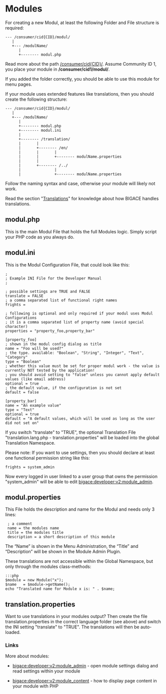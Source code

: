 # Modules

For creating a new Modul, at least the following Folder and File structure is required:

	
	--- /consumer/cid{CID}/modul/
	   |
	   +--- /modulName/
	      |
	      +-------- modul.php


Read more about the path [/consumer/cid{CID}/](bigace/cid_cid). Assume Community ID 1, you place your module in **/consumer/cid1/modul/**.

If you added the folder correctly, you should be able to use this module for menu pages.

If your module uses extended features like translations, then you should create the following structure:

	
	--- /consumer/cid{CID}/modul/
	   |
	   +--- /modulName/
	      |
	      +-------- modul.php
	      +-------- modul.ini
	      |
	      +-------- /translation/
	      |       | 
	      |       +-------- /en/
	      |       |       |
	      |       |       +-------- modulName.properties
	      |       | 
	      |       +-------- /../
	      |               |
	      |               +-------- modulName.properties


Follow the naming syntax and case, otherwise your module will likely not work.

Read the section "[Translations](Translations)" for knowledge about how BIGACE handles translations.

## modul.php

This is the main Modul File that holds the full Modules logic. Simply script your PHP code as you always do.

## modul.ini

This is the Modul Configuration File, that could look like this:

	
	;
	; Example INI File for the Developer Manual
	;
	
	; possible settings are TRUE and FALSE
	translate = FALSE
	; a comma separated list of functional right names
	frights =
	
	; following is optional and only required if your modul uses Modul Configurations
	; it is a comma separated list of property name (avoid special character)
	properties = "property_foo,property_bar"
	
	[property_foo]
	; shown in the modul config dialog as title
	name = "Foo will be used?"
	; the type. available: "Boolean", "String", "Integer", "Text", "Category"
	type = "Boolean"
	; whether this value must be set for proper modul work - the value is currently NOT tested by the application!
	; you should avoid setting to "false" unless you cannot apply default values (like email address)
	optional = true
	; the default value, if the configuration is not set
	default = false
	
	[property_bar]
	name = "An example value"
	type = "Text"
	optional = true
	default = "A default values, which will be used as long as the user did not set on"


If you switch "translate" to "TRUE", the optional Translation File "translation.lang.php - translation.properties" will be loaded into the global Translation Namespace.

Please note: If you want to use settings, then you should declare at least one functional permission string like this:

	
	frights = system_admin

Now every logged in user linked to a user group that owns the permission "system_admin" will be able to edit [bigace:developer:v2:module_admin](bigace/developer/v2/module_admin).
## modul.properties

This File holds the description and name for the Modul and needs only 3 lines:

	
	 ; a comment
	 name = the modules name
	 title = the modules title
	 description = a short description of this module


The “Name” is shown in the Menu Administration, the “Title” and “Description” will be shown in the Module Admin Plugin.

These translations are not accessible within the Global Namespace, but only through the modules class-methods:

	:::php
	$module = new Module("x");
	$name   = $module->getName();
	echo "Translated name for Module x is: " . $name;



## translation.properties

Want to use translations in your modules output? Then create the file translation.properties in the correct language folder (see above) and switch the INI setting "translate" to "TRUE". The translations will then be auto-loaded.

### Links

More about modules:

*  [bigace:developer:v2:module_admin](bigace/developer/v2/module_admin) - open module settings dialog and read settings within your module

*  [bigace:developer:v2:module_content](bigace/developer/v2/module_content) - how to display page content in your module with PHP

